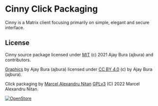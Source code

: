 # Cinny Click Packaging

Cinny is a Matrix client focusing primarily on simple, elegant and secure interface.

## License

Cinny source package licensed under [MIT](https://github.com/cinnyapp/cinny/blob/dev/LICENSE) (c) 2021 Ajay Bura (ajbura) and contributors.

[Graphics](/svg/) by Ajay Bura (ajbura) licensed under [CC BY 4.0](https://creativecommons.org/licenses/by/4.0/)  (c) by Ajay Bura (ajbura).

Click packaging by [Marcel Alexandru Nitan](https://github.com/nitanmarcel/cinny-click-packaging) [GPLv3](https://github.com/nitanmarcel/cinny-click-packaging/blob/dev/LICENSE) (C) 2022  Marcel Alexandru Nitan.

[![OpenStore](https://open-store.io/badges/en_US.png)](https://open-store.io/app/cinny.nitanmarcel)

